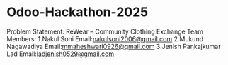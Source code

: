 # Odoo-Hackathon-2025
Problem Statement: ReWear – Community Clothing Exchange 
Team Members:
1.Nakul Soni  Email:nakulsoni2006@gmail.com
2.Mukund Nagawadiya  Email:mmaheshwari0926@gmail.com
3.Jenish Pankajkumar Lad  Email:ladjenish0529@gmail.com
